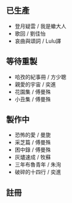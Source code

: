 ## 已生產

* 登月疑雲 / 我是蠍大人
* 歌回 / 劉佳怡
* 哀曲與頌詞 / Lulu譯

## 等待重製

* 哈孜的紀事冊 / 方少聰
* 親愛的宇宙 / 奕進
* 花園集 / 傅曼殊
* 小丑集 / 傅曼殊

## 製作中

* 恐怖的愛 / 曼旎
* 采芝篇 / 傅曼殊
* 困中錄 / 傅曼殊
* 灰燼速成 / 牧蘇
* 三年布魯青年 / 朱洵
* 破碎的十四行 / 奕進

## 註冊
